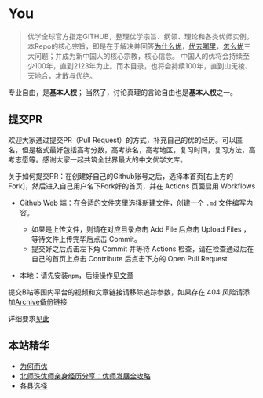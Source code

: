 # You

>
> 优学全球官方指定GITHUB，整理优学宗旨、纲领、理论和各类优师实例。
> 本Repo的核心宗旨，即是在于解决并回答[为什么优](为何而优.md)，[优去哪里](优学方法论/各县选择.md)，[怎么优](优学实例.md)三大问题；并成为新中国人的核心宗教，核心信念。
> 中国人的优将会持续至少100年，直到2123年为止。而本目录，也将会持续100年，直到山无棱、天地合，才敢与优绝。

专业自由，是**基本人权**；
当然了，讨论真理的言论自由也是**基本人权**之一。

## 提交PR

欢迎大家通过提交PR（Pull Request）的方式，补充自己的优的经历。可以匿名，但是格式最好包括高考分数，高考排名，高考地区，复习时间，复习方法，高考志愿等。感谢大家一起共筑全世界最大的中文优学文库。

关于如何提交PR：在创建好自己的Github账号之后，选择本首页[右上方的Fork]，然后进入自己用户名下Fork好的首页，并在 Actions 页面启用 Workflows

- Github Web 端：在合适的文件夹里选择新建文件，创建一个 `.md` 文件编写内容。
  - 如果是上传文件，则请在对应目录点击 Add File 后点击 Upload Files ，等待文件上传完毕后点击 Commit。
  - 提交好之后点击左下角 Commit 并等待 Actions 检查，请在检查通过后在自己的首页上点击 Contribute 后点击下方的 Open Pull Request

- 本地：请先安装`npm`，后续操作[见文章](https://chinese.freecodecamp.org/news/how-to-make-your-first-pull-request-on-github/)

提交B站等国内平台的视频和文章链接请移除追踪参数，如果存在 404 风险请添加[Archive备份](Archive备份.md)链接

详细要求[见此](CodeOfConduct.md)

## 本站精华

- [为何而优](为何而优.md)
- [北师珠优师亲身经历分享：优师发展全攻略](优学实例.md)
- [各县选择](优学方法论/各县选择.md)
